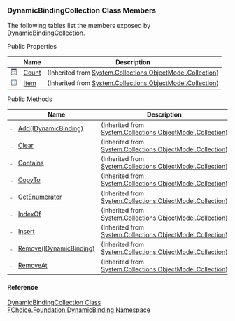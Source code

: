 ﻿### DynamicBindingCollection Class Members

The following tables list the members exposed by [DynamicBindingCollection](fcSDK~FChoice.Foundation.DynamicBinding.DynamicBindingCollection.md).

Public Properties

|   | Name | Description |
| --- | --- | --- |
| ![Public Property](dotnetimages/publicProperty.png) | [Count](#) | (Inherited from [System.Collections.ObjectModel.Collection<IDynamicBinding>](#)) |
| ![Public Property](dotnetimages/publicProperty.png) | [Item](#) | (Inherited from [System.Collections.ObjectModel.Collection<IDynamicBinding>](#)) |



Public Methods

|   | Name | Description |
| --- | --- | --- |
| ![Public Method](dotnetimages/publicMethod.png) | [Add(IDynamicBinding)](#) | (Inherited from [System.Collections.ObjectModel.Collection<IDynamicBinding>](#)) |
| ![Public Method](dotnetimages/publicMethod.png) | [Clear](#) | (Inherited from [System.Collections.ObjectModel.Collection<IDynamicBinding>](#)) |
| ![Public Method](dotnetimages/publicMethod.png) | [Contains](#) | (Inherited from [System.Collections.ObjectModel.Collection<IDynamicBinding>](#)) |
| ![Public Method](dotnetimages/publicMethod.png) | [CopyTo](#) | (Inherited from [System.Collections.ObjectModel.Collection<IDynamicBinding>](#)) |
| ![Public Method](dotnetimages/publicMethod.png) | [GetEnumerator](#) | (Inherited from [System.Collections.ObjectModel.Collection<IDynamicBinding>](#)) |
| ![Public Method](dotnetimages/publicMethod.png) | [IndexOf](#) | (Inherited from [System.Collections.ObjectModel.Collection<IDynamicBinding>](#)) |
| ![Public Method](dotnetimages/publicMethod.png) | [Insert](#) | (Inherited from [System.Collections.ObjectModel.Collection<IDynamicBinding>](#)) |
| ![Public Method](dotnetimages/publicMethod.png) | [Remove(IDynamicBinding)](#) | (Inherited from [System.Collections.ObjectModel.Collection<IDynamicBinding>](#)) |
| ![Public Method](dotnetimages/publicMethod.png) | [RemoveAt](#) | (Inherited from [System.Collections.ObjectModel.Collection<IDynamicBinding>](#)) |





#### Reference

[DynamicBindingCollection Class](fcSDK~FChoice.Foundation.DynamicBinding.DynamicBindingCollection.md)  
[FChoice.Foundation.DynamicBinding Namespace](fcSDK~FChoice.Foundation.DynamicBinding_namespace.md)